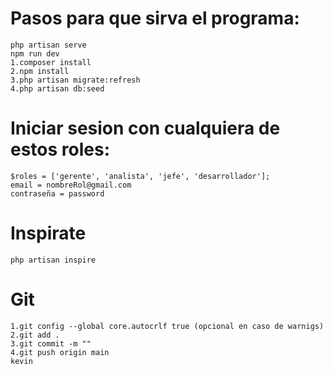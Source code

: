      

# Pasos para que sirva el programa:
    php artisan serve
    npm run dev
    1.composer install
    2.npm install
    3.php artisan migrate:refresh
    4.php artisan db:seed 
# Iniciar sesion con cualquiera de estos roles:
    $roles = ['gerente', 'analista', 'jefe', 'desarrollador'];
    email = nombreRol@gmail.com
    contraseña = password
# Inspirate
    php artisan inspire
# Git
    1.git config --global core.autocrlf true (opcional en caso de warnigs)
    2.git add .
    3.git commit -m "" 
    4.git push origin main
    kevin